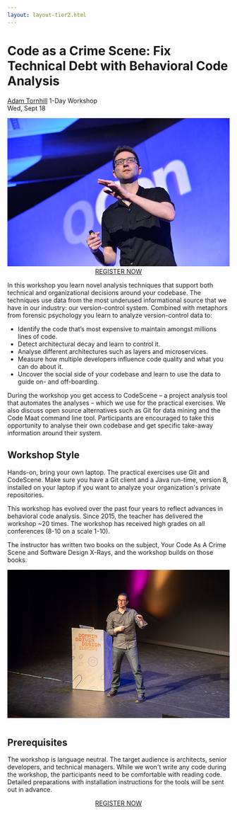```yaml
---
layout: layout-tier2.html
---
```

<div class="container section workshop-single-page">
    <div class="row">
        <div class="col-xs-12 col-sm-2">
        <div class="speaker-container">
            <a href="../speakers/adam-tornhill.html"><div class="speaker-img adam-tornhill keep-color"></div></a>
            </div>
        </div>
        <div class="col-xs-12 col-sm-8 content">
            <h1>Code as a Crime Scene: Fix Technical Debt with Behavioral Code Analysis</h1>
            <p><span class="speaker-name"><a href="../speakers/adam-tornhill.html">Adam Tornhill</a></span>
            <span class="duration">1-Day Workshop<br>Wed, Sept 18</span></p>
            <img src="../img/workshop/Workshop-Adam-Tornhill-1.jpg" class="speaker--workshop-content-img" alt="">
            <div class="col-xs-12" align="center">
                <a class="btn" href="https://ti.to/EDDD/explore-ddd-2019/with/iaubrxcptna,wjyi0g2putm,4dgzbdxtd-g,h7x5kubfsl8">REGISTER NOW</a>
            </div>
            <p>In this workshop you learn novel analysis techniques that support both technical and organizational decisions around your codebase. The techniques use data from the most underused informational source that we have in our industry: our version-control system. Combined with metaphors from forensic psychology you learn to analyze version-control data to:</p>
            <ul>
                <li>Identify the code that’s most expensive to maintain amongst millions lines of code.</li>
                <li>Detect architectural decay and learn to control it.</li>
                <li>Analyse different architectures such as layers and microservices.</li>
                <li>Measure how multiple developers influence code quality and what you can do about it.</li>
                <li>Uncover the social side of your codebase and learn to use the data to guide on- and off-boarding.</li>
            </ul>
            <p>During the workshop you get access to CodeScene – a project analysis tool that automates the analyses – which we use for the practical exercises. We also discuss open source alternatives such as Git for data mining and the Code Maat command line tool. Participants are encouraged to take this opportunity to analyse their own codebase and get specific take-away information around their system.</p>
            <h2 class="speaker-subheader">Workshop Style</h2>
            <p>Hands-on, bring your own laptop. The practical exercises use Git and CodeScene. Make sure you have a Git client and a Java run-time, version 8, installed on your laptop if you want to analyze your organization's private repositories.</p>
            <p>This workshop has evolved over the past four years to reflect advances in behavioral code analysis. Since 2015, the teacher has delivered the workshop ~20 times. The workshop has received high grades on all conferences (8-10 on a scale 1-10).</p>
            <p>The instructor has written two books on the subject, Your Code As A Crime Scene and Software Design X-Rays, and the workshop builds on those books.</p>
            <img src="../img/workshop/Workshop-Adam-Tornhill-2.jpg" class="speaker--workshop-content-img" alt="" style="margin-bottom: 10px">
            <h2 class="speaker-subheader">Prerequisites</h2>
            <p>The workshop is language neutral. The target audience is architects, senior developers, and technical managers. While we won't write any code during the workshop, the participants need to be comfortable with reading code. Detailed preparations with installation instructions for the tools will be sent out in advance.</p>
            <div class="col-xs-12" align="center">
                <a class="btn" href="https://ti.to/EDDD/explore-ddd-2019/with/iaubrxcptna,wjyi0g2putm,4dgzbdxtd-g,h7x5kubfsl8">REGISTER NOW</a>
            </div>
        </div>
    </div>
</div>